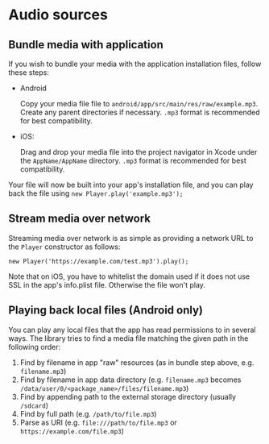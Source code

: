 Audio sources
=============

Bundle media with application
-----------------------------

If you wish to bundle your media with the application installation files,
follow these steps:

* Android

    Copy your media file file to `android/app/src/main/res/raw/example.mp3`.
    Create any parent directories if necessary. `.mp3` format is recommended for
    best compatibility.

* iOS:

    Drag and drop your media file into the project navigator in Xcode under the
    `AppName/AppName` directory. `.mp3` format is recommended for best
    compatibility.

Your file will now be built into your app's installation file, and you can play
back the file using `new Player.play('example.mp3');`

Stream media over network
-------------------------

Streaming media over network is as simple as providing a network URL to the
`Player` constructor as follows:

```
new Player('https://example.com/test.mp3').play();
```


Note that on iOS, you have to whitelist the domain used if it does not use SSL in the app's 
info.plist file. Otherwise the file won't play.

Playing back local files (Android only)
---------------------------------------

You can play any local files that the app has read permissions to in several
ways. The library tries to find a media file matching the given path in the
following order:

1. Find by filename in app "raw" resources (as in bundle step above, e.g.
   `filename.mp3`)
2. Find by filename in app data directory (e.g. `filename.mp3` becomes
   `/data/user/0/<package_name>/files/filename.mp3`)
3. Find by appending path to the external storage directory (usually `/sdcard`)
4. Find by full path (e.g. `/path/to/file.mp3`)
5. Parse as URI (e.g. `file:///path/to/file.mp3` or
   `https://example.com/file.mp3`)
